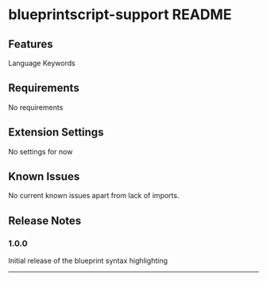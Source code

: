 # blueprintscript-support README

## Features

Language Keywords

## Requirements

No requirements

## Extension Settings

No settings for now

## Known Issues

No current known issues apart from lack of imports.

## Release Notes

### 1.0.0

Initial release of the blueprint syntax highlighting 

---
